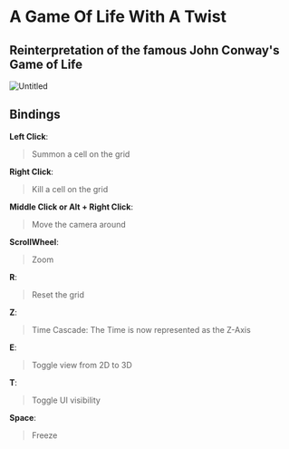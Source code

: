 # A Game Of Life With A Twist

## Reinterpretation of the famous John Conway's Game of Life

![Untitled](https://github.com/NoeBrt/Game-Of-Life-3D/assets/94910317/3752d0c9-c1a4-421e-a076-b108d0435597)

## Bindings

**Left Click**: 
<BLOCKQUOTE>Summon a cell on the grid</BLOCKQUOTE>

**Right Click**: 
<BLOCKQUOTE>Kill a cell on the grid</BLOCKQUOTE>

**Middle Click or Alt + Right Click**: 
<BLOCKQUOTE>Move the camera around</BLOCKQUOTE>

**ScrollWheel**: 
<BLOCKQUOTE>Zoom</BLOCKQUOTE>

**R**: 
<BLOCKQUOTE>Reset the grid</BLOCKQUOTE>

**Z**: 
<BLOCKQUOTE>Time Cascade: The Time is now represented as the Z-Axis</BLOCKQUOTE>

**E**: 
<BLOCKQUOTE>Toggle view from 2D to 3D</BLOCKQUOTE>

**T**: 
<BLOCKQUOTE>Toggle UI visibility</BLOCKQUOTE>

**Space**: 
<BLOCKQUOTE>Freeze</BLOCKQUOTE>
